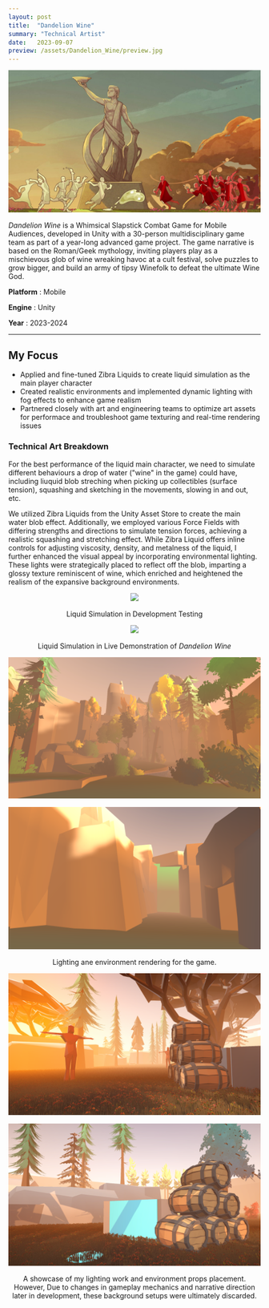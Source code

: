 ```yaml
---
layout: post
title:  "Dandelion Wine"
summary: "Technical Artist"
date:   2023-09-07
preview: /assets/Dandelion_Wine/preview.jpg
---
```


![Picture 1](/assets/Dandelion_Wine/front-page.jpg)

*Dandelion Wine* is a Whimsical Slapstick Combat Game for Mobile Audiences, developed in Unity with a 30-person multidisciplinary game team as part of a year-long advanced game project. The game narrative is based on the Roman/Geek mythology, inviting players play as a mischievous glob of wine wreaking havoc at a cult festival, solve puzzles to grow bigger, and build an army of tipsy Winefolk to defeat the ultimate Wine God.

**Platform** : Mobile

**Engine** : Unity

**Year** : 2023-2024

<hr>

## My Focus

* Applied and fine-tuned Zibra Liquids to create liquid simulation as the main player character
* Created realistic environments and implemented dynamic lighting with fog effects to enhance game realism
* Partnered closely with art and engineering teams to optimize art assets for performace and troubleshoot game texturing and real-time rendering issues
 

### Technical Art Breakdown

For the best performance of the liquid main character, we need to simulate different behaviours a drop of water ("wine" in the game) could have, including liuquid blob streching when picking up collectibles (surface tension), squashing and sketching in the movements, slowing in and out, etc. 

We utilized Zibra Liquids from the Unity Asset Store to create the main water blob effect. Additionally, we employed various Force Fields with differing strengths and directions to simulate tension forces, achieving a realistic squashing and stretching effect. While Zibra Liquid offers inline controls for adjusting viscosity, density, and metalness of the liquid, I further enhanced the visual appeal by incorporating environmental lighting. These lights were strategically placed to reflect off the blob, imparting a glossy texture reminiscent of wine, which enriched and heightened the realism of the expansive background environments.

<div style="text-align: center;">
         <img width="800" src="/assets/Dandelion_Wine/DW_liquid_gif.gif">
</div>

<p style="text-align: center;">
    Liquid Simulation in Development Testing
</p>

<div style="text-align: center;">
         <img width="800" src="/assets/Dandelion_Wine/DW_liquid2_gif.gif">
</div>

<p style="text-align: center;">
    Liquid Simulation in Live Demonstration of <i>Dandelion Wine</i>
</p>

<p style="text-align: center;">
    
</p>

![Picture 4](/assets/Dandelion_Wine/lighting1.png)

![Picture 5](/assets/Dandelion_Wine/lighting2.png)

<p style="text-align: center;">
    Lighting ane environment rendering for the game.
</p>

![Picture 2](/assets/Dandelion_Wine/DW_older2.png)

![Picture 3](/assets/Dandelion_Wine/DW_older3.png)

<p style="text-align: center;">
    A showcase of my lighting work and environment props placement. However, Due to changes in gameplay mechanics and narrative direction later in development, these background setups were ultimately discarded.
</p>
